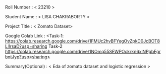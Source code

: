 Roll Number       :   < 23210 >

Student Name      :   < LISA CHAKRABORTY >

Project Title     :   <  Zomato Dataset>

Google Colab Link :   <Task-1: https://colab.research.google.com/drive/1FMUc2hvBFYegOvZpkD0JcBOT8LIIrsaD?usp=sharing 
 Task-2 https://colab.research.google.com/drive/1NOmq55SEWPOckrkn6xlNPgbFgrbntJyp?usp=sharing>

Summary(Optional) :   < Eda of zomato dataset and logistic regression >
